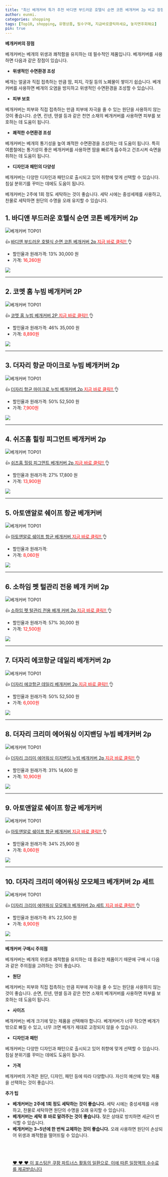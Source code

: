 ```yaml
---
title: "최신 베개커버 특가 추천 바디앤 부드러운 호텔식 순면 코튼 베개커버 2p 비교 장점"
author: eunmi.
categories: shopping
tags: [Top10, shopping, 유행상품, 필수구매, 지금바로클릭하세요, 놓치면후회해요]
pin: true
---
```

**베개커버의 장점**

베개커버는 베개의 위생과 쾌적함을 유지하는 데 필수적인 제품입니다. 베개커버를 사용하면 다음과 같은 장점이 있습니다.

* **위생적인 수면환경 조성**

베개는 얼굴과 직접 접촉하는 만큼 땀, 피지, 각질 등의 노폐물이 쌓이기 쉽습니다. 베개커버를 사용하면 베개의 오염을 방지하고 위생적인 수면환경을 조성할 수 있습니다.

* **피부 보호**

베개커버는 피부와 직접 접촉하는 만큼 피부에 자극을 줄 수 있는 원단을 사용하지 않는 것이 좋습니다. 순면, 린넨, 텐셀 등과 같은 천연 소재의 베개커버를 사용하면 피부를 보호하는 데 도움이 됩니다.

* **쾌적한 수면환경 조성**

베개커버는 베개의 통기성을 높여 쾌적한 수면환경을 조성하는 데 도움이 됩니다. 특히 여름철에는 통기성이 좋은 베개커버를 사용하면 땀을 빠르게 흡수하고 건조시켜 숙면을 취하는 데 도움이 됩니다.

* **디자인과 패턴의 다양성**

베개커버는 다양한 디자인과 패턴으로 출시되고 있어 취향에 맞게 선택할 수 있습니다. 침실 분위기를 꾸미는 데에도 도움이 됩니다.

베개커버는 2주에 1회 정도 세탁하는 것이 좋습니다. 세탁 시에는 중성세제를 사용하고, 찬물로 세탁하면 원단의 수명을 오래 유지할 수 있습니다.

   

## 1. 바디앤 부드러운 호텔식 순면 코튼 베개커버 2p

![베개커버 TOP01](https://thumbnail7.coupangcdn.com/thumbnails/remote/230x230ex/image/vendor_inventory/cf69/9d3b43f7aaa565e0a6b37263b99b4b30792d98448ae2c0df83b962ab3a58.jpg)


👍 [바디앤 부드러운 호텔식 순면 코튼 베개커버 2p <font color=red> 지금 바로 클릭!! </font> ](https://link.coupang.com/re/AFFSDP?lptag=AF3617701&subid=GithubCoopas&pageKey=7608257228&traceid=V0-153&itemId=20143374618&vendorItemId=87236711886) 👌 


- 할인율과 원래가격: 13%  30,000   원
- 가격: <span style='color:red'>16,260원</span>

[![](/discount_price.png)](https://link.coupang.com/re/AFFSDP?lptag=AF3617701&subid=GithubCoopas&pageKey=7608257228&traceid=V0-153&itemId=20143374618&vendorItemId=87236711886)

---


   

## 2. 코멧 홈 누빔 베개커버 2P

![베개커버 TOP01](https://thumbnail10.coupangcdn.com/thumbnails/remote/230x230ex/image/retail/images/3004441462014731-4f8f14e9-2832-40b2-8e6d-dcd584a17bcf.jpg)


👍 [코멧 홈 누빔 베개커버 2P <font color=red> 지금 바로 클릭!! </font> ](https://link.coupang.com/re/AFFSDP?lptag=AF3617701&subid=GithubCoopas&pageKey=6417994898&traceid=V0-153&itemId=13792887723&vendorItemId=81043258227) 👌 


- 할인율과 원래가격: 46%  35,000   원
- 가격: <span style='color:red'>8,890원</span>

[![](/discount_price.png)](https://link.coupang.com/re/AFFSDP?lptag=AF3617701&subid=GithubCoopas&pageKey=6417994898&traceid=V0-153&itemId=13792887723&vendorItemId=81043258227)

---


   

## 3. 더자리 항균 마이크로 누빔 베개커버 2p

![베개커버 TOP01](https://thumbnail8.coupangcdn.com/thumbnails/remote/230x230ex/image/retail/images/5911843288324979-c6f31822-be58-4f72-8a48-3b8ef9b5abda.jpg)


👍 [더자리 항균 마이크로 누빔 베개커버 2p <font color=red> 지금 바로 클릭!! </font> ](https://link.coupang.com/re/AFFSDP?lptag=AF3617701&subid=GithubCoopas&pageKey=17583799&traceid=V0-153&itemId=70534881&vendorItemId=3114085286) 👌 


- 할인율과 원래가격: 50%  52,500   원
- 가격: <span style='color:red'>7,900원</span>

[![](/discount_price.png)](https://link.coupang.com/re/AFFSDP?lptag=AF3617701&subid=GithubCoopas&pageKey=17583799&traceid=V0-153&itemId=70534881&vendorItemId=3114085286)

---


   

## 4. 쉬즈홈 힐링 피그먼트 베개커버 2p

![베개커버 TOP01](https://thumbnail7.coupangcdn.com/thumbnails/remote/230x230ex/image/product/image/vendoritem/2018/01/29/3133617453/5015dcf1-92f6-4f8e-970a-b32dafb619bd.jpg)


👍 [쉬즈홈 힐링 피그먼트 베개커버 2p <font color=red> 지금 바로 클릭!! </font> ](https://link.coupang.com/re/AFFSDP?lptag=AF3617701&subid=GithubCoopas&pageKey=81820140&traceid=V0-153&itemId=79026449&vendorItemId=3133617453) 👌 


- 할인율과 원래가격: 27%  17,800   원
- 가격: <span style='color:red'>13,900원</span>

[![](/discount_price.png)](https://link.coupang.com/re/AFFSDP?lptag=AF3617701&subid=GithubCoopas&pageKey=81820140&traceid=V0-153&itemId=79026449&vendorItemId=3133617453)

---


   

## 5. 아토앤알로 쉐이프 항균 베개커버

![베개커버 TOP01](https://thumbnail9.coupangcdn.com/thumbnails/remote/230x230ex/image/retail/images/1964226390096976-a410c97c-5acc-425d-b30a-acd1ee83e7d8.jpg)


👍 [아토앤알로 쉐이프 항균 베개커버 <font color=red> 지금 바로 클릭!! </font> ](https://link.coupang.com/re/AFFSDP?lptag=AF3617701&subid=GithubCoopas&pageKey=1403641026&traceid=V0-153&itemId=2438555009&vendorItemId=70432366277) 👌 


- 할인율과 원래가격: 
- 가격: <span style='color:red'>8,060원</span>

[![](/discount_price.png)](https://link.coupang.com/re/AFFSDP?lptag=AF3617701&subid=GithubCoopas&pageKey=1403641026&traceid=V0-153&itemId=2438555009&vendorItemId=70432366277)

---


   

## 6. 소하임 펫 털관리 전용 베개 커버 2p

![베개커버 TOP01](https://thumbnail7.coupangcdn.com/thumbnails/remote/230x230ex/image/vendor_inventory/705d/d461625090b7575bab785b127138985d9aebd35769ec822ed01a9bd3d31f.jpg)


👍 [소하임 펫 털관리 전용 베개 커버 2p <font color=red> 지금 바로 클릭!! </font> ](https://link.coupang.com/re/AFFSDP?lptag=AF3617701&subid=GithubCoopas&pageKey=7398303688&traceid=V0-153&itemId=19143283421&vendorItemId=86626019793) 👌 


- 할인율과 원래가격: 57%  30,000   원
- 가격: <span style='color:red'>12,500원</span>

[![](/discount_price.png)](https://link.coupang.com/re/AFFSDP?lptag=AF3617701&subid=GithubCoopas&pageKey=7398303688&traceid=V0-153&itemId=19143283421&vendorItemId=86626019793)

---


   

## 7. 더자리 에코항균 데일리 베개커버 2p

![베개커버 TOP01](https://thumbnail10.coupangcdn.com/thumbnails/remote/230x230ex/image/retail/images/5907852702387710-0b7c7d2a-071c-4821-97f8-4a161c83cf7a.jpg)


👍 [더자리 에코항균 데일리 베개커버 2p <font color=red> 지금 바로 클릭!! </font> ](https://link.coupang.com/re/AFFSDP?lptag=AF3617701&subid=GithubCoopas&pageKey=46492698&traceid=V0-153&itemId=164961203&vendorItemId=3390248674) 👌 


- 할인율과 원래가격: 50%  52,500   원
- 가격: <span style='color:red'>6,000원</span>

[![](/discount_price.png)](https://link.coupang.com/re/AFFSDP?lptag=AF3617701&subid=GithubCoopas&pageKey=46492698&traceid=V0-153&itemId=164961203&vendorItemId=3390248674)

---


   

## 8. 더자리 크리미 에어워싱 이지밴딩 누빔 베개커버 2p

![베개커버 TOP01](https://thumbnail7.coupangcdn.com/thumbnails/remote/230x230ex/image/rs_quotation_api/0ynj792z/79997a37bedf4464898fbc16f56d18a7.jpg)


👍 [더자리 크리미 에어워싱 이지밴딩 누빔 베개커버 2p <font color=red> 지금 바로 클릭!! </font> ](https://link.coupang.com/re/AFFSDP?lptag=AF3617701&subid=GithubCoopas&pageKey=7340677778&traceid=V0-153&itemId=18866218194&vendorItemId=85995084773) 👌 


- 할인율과 원래가격: 31%  14,600   원
- 가격: <span style='color:red'>10,900원</span>

[![](/discount_price.png)](https://link.coupang.com/re/AFFSDP?lptag=AF3617701&subid=GithubCoopas&pageKey=7340677778&traceid=V0-153&itemId=18866218194&vendorItemId=85995084773)

---


   

## 9. 아토앤알로 쉐이프 항균 베개커버

![베개커버 TOP01](https://thumbnail6.coupangcdn.com/thumbnails/remote/230x230ex/image/retail/images/1964226856843297-5d3f23d3-a93a-4633-8a25-5dcdc6ba005d.jpg)


👍 [아토앤알로 쉐이프 항균 베개커버 <font color=red> 지금 바로 클릭!! </font> ](https://link.coupang.com/re/AFFSDP?lptag=AF3617701&subid=GithubCoopas&pageKey=1403641026&traceid=V0-153&itemId=2438555008&vendorItemId=70432366273) 👌 


- 할인율과 원래가격: 34%  25,900   원
- 가격: <span style='color:red'>8,060원</span>

[![](/discount_price.png)](https://link.coupang.com/re/AFFSDP?lptag=AF3617701&subid=GithubCoopas&pageKey=1403641026&traceid=V0-153&itemId=2438555008&vendorItemId=70432366273)

---


   

## 10. 더자리 크리미 에어워싱 모모체크 베개커버 2p 세트

![베개커버 TOP01](https://thumbnail7.coupangcdn.com/thumbnails/remote/230x230ex/image/retail/images/7975799645654268-292a1540-2482-432c-ae5d-9e6ee76118f8.jpg)


👍 [더자리 크리미 에어워싱 모모체크 베개커버 2p 세트 <font color=red> 지금 바로 클릭!! </font> ](https://link.coupang.com/re/AFFSDP?lptag=AF3617701&subid=GithubCoopas&pageKey=7038383280&traceid=V0-153&itemId=17397554224&vendorItemId=84567012392) 👌 


- 할인율과 원래가격: 8%  22,500   원
- 가격: <span style='color:red'>8,900원</span>

[![](/discount_price.png)](https://link.coupang.com/re/AFFSDP?lptag=AF3617701&subid=GithubCoopas&pageKey=7038383280&traceid=V0-153&itemId=17397554224&vendorItemId=84567012392)

---
**베개커버 구매시 주의점**

베개커버는 베개의 위생과 쾌적함을 유지하는 데 중요한 제품이기 때문에 구매 시 다음과 같은 주의점을 고려하는 것이 좋습니다.

* **원단**

베개커버는 피부와 직접 접촉하는 만큼 피부에 자극을 줄 수 있는 원단을 사용하지 않는 것이 좋습니다. 순면, 린넨, 텐셀 등과 같은 천연 소재의 베개커버를 사용하면 피부를 보호하는 데 도움이 됩니다.

* **사이즈**

베개커버는 베개 크기에 맞는 제품을 선택해야 합니다. 베개커버가 너무 작으면 베개가 밖으로 빠질 수 있고, 너무 크면 베개가 제대로 고정되지 않을 수 있습니다.

* **디자인과 패턴**

베개커버는 다양한 디자인과 패턴으로 출시되고 있어 취향에 맞게 선택할 수 있습니다. 침실 분위기를 꾸미는 데에도 도움이 됩니다.

* **가격**

베개커버의 가격은 원단, 디자인, 패턴 등에 따라 다양합니다. 자신의 예산에 맞는 제품을 선택하는 것이 좋습니다.

**추가 팁**

* **베개커버는 2주에 1회 정도 세탁하는 것이 좋습니다.** 세탁 시에는 중성세제를 사용하고, 찬물로 세탁하면 원단의 수명을 오래 유지할 수 있습니다.
* **베개커버는 세탁 후 바로 말려주는 것이 좋습니다.** 젖은 상태로 방치하면 세균이 번식할 수 있습니다.
* **베개커버는 3~5년에 한 번씩 교체하는 것이 좋습니다.** 오래 사용하면 원단이 손상되어 위생과 쾌적함을 떨어뜨릴 수 있습니다.<br><br><br><br><br> [ ❤ ❤ ❤ 이 포스팅은 쿠팡 파트너스 활동의 일환으로, 이에 따른 일정액의 수수료를 제공받습니다](https://link.coupang.com/a/bcEFyh)